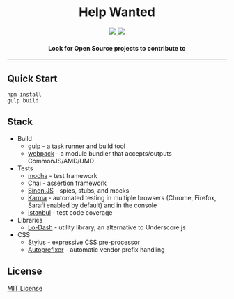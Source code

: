 <h1 align="center">Help Wanted</h1>

<p align="center">
  <a href='https://david-dm.org/baer/help-wanted'>
    <img src='https://david-dm.org/baer/help-wanted.svg'/>
  </a>
  <a href='http://travis-ci.org/baer/help-wanted'>
    <img src='https://secure.travis-ci.org/baer/help-wanted.svg?branch=master' />
  </a>
</p>

<h4 align="center">
  Look for Open Source projects to contribute to
</h4>

***

## Quick Start

```shell
npm install
gulp build
```

## Stack

- Build
    - [gulp](http://gulpjs.com/) - a task runner and build tool
    - [webpack](http://webpack.github.io/) - a module bundler that accepts/outputs CommonJS/AMD/UMD
- Tests
    - [mocha](http://mochajs.org/) - test framework
    - [Chai](http://chaijs.com/) - assertion framework
    - [Sinon.JS](http://sinonjs.org) - spies, stubs, and mocks
    - [Karma](http://karma-runner.github.io/) - automated testing in multiple browsers (Chrome, Firefox, Sarafi enabled by default) and in the console
    - [Istanbul](http://gotwarlost.github.io/istanbul/) - test code coverage
- Libraries
    - [Lo-Dash](http://lodash.com) - utility library, an alternative to Underscore.js
- CSS
    - [Stylus](http://learnboost.github.io/stylus/) - expressive CSS pre-processor
    - [Autoprefixer](https://github.com/ai/autoprefixer) - automatic vendor prefix handling

## License

[MIT License](http://opensource.org/licenses/MIT)
